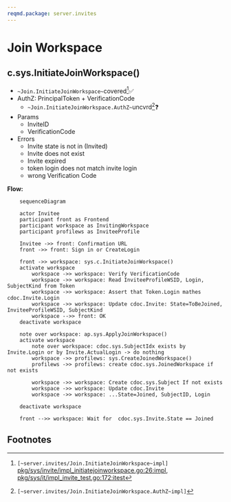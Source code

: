```yaml
---
reqmd.package: server.invites
---
```


# Join Workspace

## c.sys.InitiateJoinWorkspace()

- `~Join.InitiateJoinWorkspace~`covered[^~Join.InitiateJoinWorkspace~]✅
- AuthZ: PrincipalToken + VerificationCode
  - `~Join.InitiateJoinWorkspace.AuthZ~`uncvrd[^~Join.InitiateJoinWorkspace.AuthZ~]❓
- Params
  - InviteID
  - VerificationCode
- Errors
  - Invite state is not in (Invited)
  - Invite does not exist
  - Invite expired
  - token login does not match invite login
  - wrong Verification Code

**Flow:**

```mermaid
    sequenceDiagram

    actor Invitee
    participant front as Frontend
    participant workspace as InvitingWorkspace
    participant profilews as InviteeProfile

    Invitee ->> front: Confirmation URL
    front ->> front: Sign in or CreateLogin

    front ->> workspace: sys.c.InitiateJoinWorkspace()
    activate workspace
        workspace ->> workspace: Verify VerificationCode
        workspace ->> workspace: Read InviteeProfileWSID, Login, SubjectKind from Token
        workspace ->> workspace: Assert that Token.Login mathes cdoc.Invite.Login
        workspace ->> workspace: Update cdoc.Invite: State=ToBeJoined, InviteeProfileWSID, SubjectKind
        workspace -->> front: OK
    deactivate workspace

    note over workspace: ap.sys.ApplyJoinWorkspace()
    activate workspace
        note over workspace: cdoc.sys.SubjectIdx exists by Invite.Login or by Invite.ActualLogin -> do nothing
        workspace ->> profilews: sys.CreateJoinedWorkspace()
        profilews ->> profilews: create cdoc.sys.JoinedWorkspace if not exists

        workspace ->> workspace: Create cdoc.sys.Subject If not exists
        workspace ->> workspace: Update cdoc.Invite
        workspace ->> workspace: ...State=Joined, SubjectID, Login

    deactivate workspace

    front -->> workspace: Wait for  cdoc.sys.Invite.State == Joined

```

## Footnotes

[^~Join.InitiateJoinWorkspace~]: `[~server.invites/Join.InitiateJoinWorkspace~impl]` [pkg/sys/invite/impl_initiatejoinworkspace.go:26:impl](https://github.com/voedger/voedger/blob/012bab77ca6ebfa6e3dee6a15f5b292dec478ff8/pkg/sys/invite/impl_initiatejoinworkspace.go#L26), [pkg/sys/it/impl_invite_test.go:172:itest](https://github.com/voedger/voedger/blob/012bab77ca6ebfa6e3dee6a15f5b292dec478ff8/pkg/sys/it/impl_invite_test.go#L172)
[^~Join.InitiateJoinWorkspace.AuthZ~]: `[~server.invites/Join.InitiateJoinWorkspace.AuthZ~impl]`
